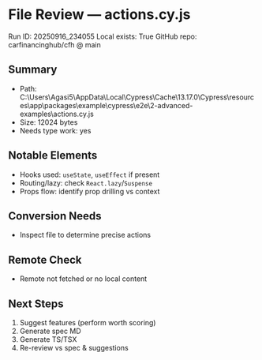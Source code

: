 # File Review — actions.cy.js
Run ID: 20250916_234055
Local exists: True
GitHub repo: carfinancinghub/cfh @ main

## Summary
- Path: C:\Users\Agasi5\AppData\Local\Cypress\Cache\13.17.0\Cypress\resources\app\packages\example\cypress\e2e\2-advanced-examples\actions.cy.js
- Size: 12024 bytes
- Needs type work: yes

## Notable Elements
- Hooks used: `useState`, `useEffect` if present
- Routing/lazy: check `React.lazy`/`Suspense`
- Props flow: identify prop drilling vs context

## Conversion Needs
- Inspect file to determine precise actions

## Remote Check
- Remote not fetched or no local content

## Next Steps
1) Suggest features (perform worth scoring)
2) Generate spec MD
3) Generate TS/TSX
4) Re-review vs spec & suggestions